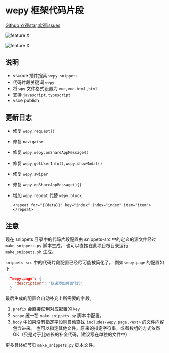 # wepy 框架代码片段


[Github,欢迎star,欢迎issues](https://github.com/wleven/wepy-snippets)

![feature X](https://raw.githubusercontent.com/wleven/wepy-snippets/master/images/1.png)

![feature X](https://raw.githubusercontent.com/wleven/wepy-snippets/master/images/2.png)




## 说明

* vscode 插件搜索 `wepy snippets`
* 代码片段关键词 `wepy`
* 将 `wpy` 文件格式设置为 `vue,vue-html,html`
* 支持 `javascript,typescript`
* vsce publish


## 更新日志
* 修复 `wepy.request()`
* 修复 `navigator`
* 修复 `wepy.wepy.onShareAppMessage()`
* 修复 `wepy.getUserInfo(),wepy.showModal()`
* 修复 `wepy.swiper`
* 修复 `wepy.onShareAppMessage(){}`
* 增加 `wepy.repeat` 代替 `wepy.block`

  ```
  <repeat for="{{data}}" key="index" index="index" item="item">
  </repeat>
  ```

## 注意
现在 snippets 目录中的代码片段配置由 snippets-src 中的定义的源文件经过 `make_snippets.py` 脚本生成。
也可以直接在此项目根目录运行 `make_snippets.sh` 生成。

`snippets-src` 中的代码片段配置已经尽可能被简化了。
例如 `wepy.page` 的配置如下：

```json
  "wepy.page": {
    "description": "快速添加页面代码"
  }
```

最后生成的配置会自动补充上所需要的字段。
1. `prefix` 会直接使用对应配置的 `key` 
2. `scope` 统一在 `make_snippets.py` 脚本中配置。
3. `body` 中如果没有指定字段则自动查找  `includes/wepy.page.<ext>` 的文件内容包含进来。 也可以指定其他文件。原来的指定字符串，或者数组的方式依然 OK（只是对于比较长的补全代码，建议写在单独的文件中）

更多具体细节见 `make_snippets.py` 脚本文件。

